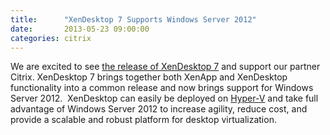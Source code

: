 ```yaml
---
title:      "XenDesktop 7 Supports Windows Server 2012"
date:       2013-05-23 09:00:00
categories: citrix
---
```

We are excited to see [the release of XenDesktop 7](http://www.citrix.com/news/announcements/may-2013/citrix-extends-enterprise-mobility-strategy-with-xendesktop-7.html) and support our partner Citrix. XenDesktop 7 brings together both XenApp and XenDesktop functionality into a common release and now brings support for Windows Server 2012.  XenDesktop can easily be deployed on [Hyper-V](http://www.microsoft.com/en-us/server-cloud/windows-server/server-virtualization.aspx?WT.mc_id=BlogVirt_HyperV_WS2012) and take full advantage of Windows Server 2012 to increase agility, reduce cost, and provide a scalable and robust platform for desktop virtualization.
